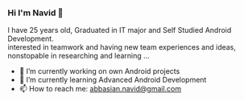 
### Hi I'm Navid 👋
I have 25 years old, Graduated in IT major and Self Studied Android Development. <br /> interested in teamwork and having new team experiences and ideas,
nonstopable in researching and learning ...

- 🔭 I’m currently working on own Android projects
- 🌱 I’m currently learning Advanced Android Development
- 📫 How to reach me: abbasian.navid@gmail.com

<!--
**navidAbbasian/navidAbbasian** is a ✨ _special_ ✨ repository because its `README.md` (this file) appears on your GitHub profile.

Here are some ideas to get you started:

- 🔭 I’m currently working on ...
- 🌱 I’m currently learning ...
- 👯 I’m looking to collaborate on ...
- 🤔 I’m looking for help with ...
- 💬 Ask me about ...
- 📫 How to reach me: ...
- 😄 Pronouns: ...
- ⚡ Fun fact: ...
-->
